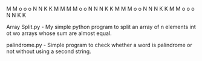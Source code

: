 M       M o o o N	 N K   K
M M   M M o	  o N N	 N K K
M   M   M o	  o N  N N K K
M 		M o o o N    N K   K

Array Split.py - My simple python program to split an array of n elements int ot wo arrays whose sum are almost equal.

palindrome.py - Simple program to check whether a word is palindrome or not without using a second string.
